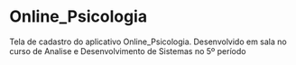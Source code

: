 # Online_Psicologia
Tela de cadastro do aplicativo Online_Psicologia.
Desenvolvido em sala no curso de Analise e Desenvolvimento de Sistemas no 5º período
